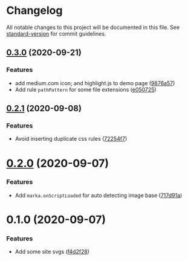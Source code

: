 # Changelog

All notable changes to this project will be documented in this file. See [standard-version](https://github.com/conventional-changelog/standard-version) for commit guidelines.

## [0.3.0](https://github.com/hikerpig/marka-js/compare/v0.2.1...v0.3.0) (2020-09-21)


### Features

* add medium.com icon; and highlight.js to demo page ([9876a57](https://github.com/hikerpig/marka-js/commit/9876a57aa56e7fbd22cb507bd1d6696d89dfa5a7))
* Add rule `pathPattern` for some file extensions ([e050725](https://github.com/hikerpig/marka-js/commit/e05072597aeededa282b19cdbfaf9e790b083e76))

## [0.2.1](https://github.com/hikerpig/marka-js/compare/v0.2.0...v0.2.1) (2020-09-08)


### Features

* Avoid inserting duplicate css rules ([72254f7](https://github.com/hikerpig/marka-js/commit/72254f747aba482e489d4380fdc6a49a2e2242ed))



# [0.2.0](https://github.com/hikerpig/marka-js/compare/v0.1.0...v0.2.0) (2020-09-07)


### Features

* Add `marka.onScriptLoaded` for auto detecting image base ([717d91a](https://github.com/hikerpig/marka-js/commit/717d91ae53af7d0b560c511b9cfa9d472b60a689))



# 0.1.0 (2020-09-07)


### Features

* Add some site svgs ([f4d2f28](https://github.com/hikerpig/marka-js/commit/f4d2f281c2ab5b39b8104f8d9adad5e48160898d))
